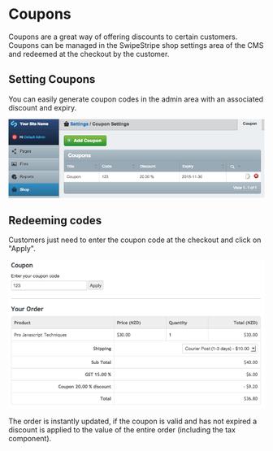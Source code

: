 # Coupons

Coupons are a great way of offering discounts to certain customers. Coupons can be managed in the SwipeStripe shop settings area of the CMS and redeemed at the checkout by the customer.

## Setting Coupons
You can easily generate coupon codes in the admin area with an associated discount and expiry.

![](../_images/coupon-list.png)

## Redeeming codes
Customers just need to enter the coupon code at the checkout and click on "Apply".

![](../_images/coupon-frontend.png)

The order is instantly updated, if the coupon is valid and has not expired a discount is applied to the value of the entire order (including the tax component).

